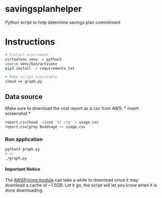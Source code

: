 # savingsplanhelper
Python script to help determine savings plan commitment


# Instructions

```sh
# Install enviroment
virtualenv venv -p python3
source venv/bin/activate
pip3 install -r requirements.txt

# Make script executable
chmod +x graph.py
```

## Data source
Make sure to download the cost report as a csv from AWS. 
    * insert screenshot *

```sh
report.csv|head -1|sed 's/ //g' > usage.csv
report.csv|grep BoxUsage >> usage.csv
```

### Run application
```sh
python3 graph.py
# or
./graph.py
```

#### Important Notice
The [AWSPricing module](https://github.com/lyft/awspricing) can take a while to download since it may download a cache of ~1.5GB. Let it go, the script will let you know when it is done downloading.


